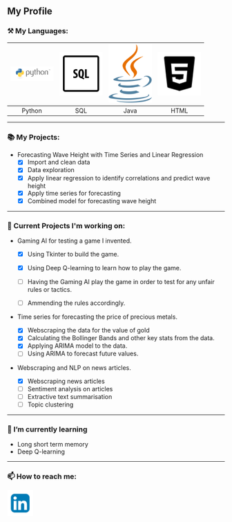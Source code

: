 ## My Profile

### ⚒ My Languages:

| <img src = "https://github.com/leon31415/leon31415/blob/main/python-logo-master-v3-TM.png" width = 100> | <img src = "https://github.com/leon31415/leon31415/blob/main/icons8-sql-100.png" width = 100>| <img src="https://github.com/leon31415/leon31415/blob/main/java-seeklogo.com.svg" width = 100>|<img src="https://github.com/leon31415/leon31415/blob/main/icons8-html-5-90.png" width = 100>|
|:---------:|:---------:|:---------:|:---------:|
|Python|SQL|Java|HTML|

---

### :books: My Projects:

* Forecasting Wave Height with Time Series and Linear Regression
  - [x] Import and clean data
  - [x] Data exploration
  - [x] Apply linear regression to identify correlations and predict wave height
  - [x] Apply time series for forecasting
  - [x] Combined model for forecasting wave height
        
---
### 🔭 Current Projects I'm working on:

* Gaming AI for testing a game I invented.


  - [x] Using Tkinter to build the game.
  - [x] Using Deep Q-learning to learn how to play the game.
  - [ ] Having the Gaming AI play the game in order to test for any unfair rules or tactics.
  - [ ] Ammending the rules accordingly.


* Time series for forecasting the price of precious metals.

  - [x] Webscraping the data for the value of gold
  - [x] Calculating the Bollinger Bands and other key stats from the data.
  - [x] Applying ARIMA model to the data.
  - [ ] Using ARIMA to forecast future values.

* Webscraping and NLP on news articles.

  - [x] Webscraping news articles
  - [ ] Sentiment analysis on articles
  - [ ] Extractive text summarisation
  - [ ] Topic clustering

---

### 🌱 I’m currently learning

* Long short term memory
* Deep Q-learning

---

### 📫 How to reach me:

[<img src = "https://github.com/leon31415/leon31415/blob/main/vecteezy_blue-color-white-background-linkedin-design-logo-sign-symbol_9097186.jpg" width=60/>](https://www.linkedin.com/in/leon-guest-2ab175205/)

<!--
**leon31415/leon31415** is a ✨ _special_ ✨ repository because its `README.md` (this file) appears on your GitHub profile.

Here are some ideas to get you started:

-  ...
- 👯 I’m looking to collaborate on ...
- 🤔 I’m looking for help with ...
- 💬 Ask me about ...
- 
- ⚡ Fun fact: ...
-->
